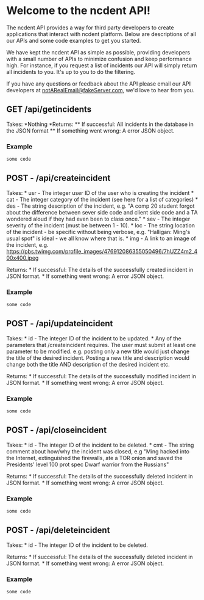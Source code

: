 # Welcome to the ncdent API!
The ncdent API provides a way for third party developers to create applications 
that interact with ncdent platform. Below are descriptions of all our APIs and 
some code examples to get you started. 

We have kept the ncdent API as simple as possible, providing developers with a 
small number of APIs to minimize confusion and keep performance high. 
For instance, if you request a list of incidents our API will simply return all 
incidents to you. It's up to you to do the filtering.

If you have any questions or feedback about the API please email  our API 
developers at notARealEmail@fakeServer.com, we'd love to hear from you.


## GET /api/getincidents

Takes:
*Nothing 
*Returns:
** If successful: All incidents in the database in the JSON format 
** If something went wrong: A error JSON object.

### Example
```javascript
some code
```

## POST - /api/createincident

Takes:
	* usr - The integer user ID of the user who is creating the incident 
	* cat - The integer category of the incident (see here for a list of categories)
	* des - The string description of the incident, e.g. "A comp 20 student forgot about the difference between sever side code and client side code and a TA wondered aloud if they had even been to class once." 
	* sev - The integer severity of the incident (must be between 1 - 10).
	* loc - The string location of the incident - be specific without being verbose, e.g. "Halligan: Ming's usual spot" is ideal - we all know where that is. 
	* img - A link to an image of the incident, e.g. https://pbs.twimg.com/profile_images/476912086355050496/7hUZZ4m2_400x400.jpeg   

Returns: 
	* If successful: The details of the successfully created incident in JSON format. 
	* If something went wrong: A error JSON object. 

### Example
```javascript
some code
```

## POST - /api/updateincident

Takes:
	* id - The integer ID of the incident to be updated.
	* Any of the parameters that /createincident requires. The user must 
	submit at least one parameter to be modified. e.g. posting only a new 
	title would just change the title of the desired incident. Posting a new 
	title and description would change both the title AND description of the 
	desired incident etc. 


Returns:
	* If successful: The details of the successfully modified incident in JSON format.
	* If something went wrong: A error JSON object.

### Example
```javascript
some code
```



##  POST - /api/closeincident

Takes:
	* id - The integer ID of the incident to be deleted. 
	* cmt - The string comment about how/why the incident was closed, e.g "Ming hacked into the Internet, extinguished the firewalls, ate a TOR onion and saved the Presidents' level 100 prot spec Dwarf warrior from the Russians"

Returns:
	* If successful: The details of the successfully deleted incident in JSON format.
	* If something went wrong: A error JSON object.

### Example
```javascript
some code
```

##  POST - /api/deleteincident

Takes:
	* id - The integer ID of the incident to be deleted. 

Returns:
	* If successful: The details of the successfully deleted incident in JSON format.
	* If something went wrong: A error JSON object.

### Example
```javascript
some code
```



